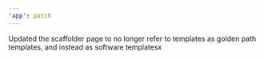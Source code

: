```yaml
---
'app': patch
---
```


Updated the scaffolder page to no longer refer to templates as golden path templates, and instead as software templatesx
